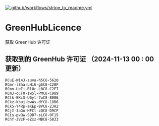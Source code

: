 [![.github/workflows/stripe_to_readme.yml](https://github.com/zjx-kimi/GreenHubLicence/actions/workflows/stripe_to_readme.yml/badge.svg)](https://github.com/zjx-kimi/GreenHubLicence/actions/workflows/stripe_to_readme.yml)
# GreenHubLicence
获取 GreenHub 许可证
## 获取到的 GreenHub 许可证 （2024-11-13 00 : 00 更新）
```
RCuE-Wi4J-zuva-h5C8-5620
RCmr-l8ha-LHiG-gSC8-C20F
RCmn-UeIi-RlOc-L0C8-C2F7
RCmJ-oCF0-1w5l-PMC8-C989
RClk-EKiS-U6yt-7oC8-8006
RCkz-kbuj-bwWs-dYC8-18B6
RCk5-Y4Rp-aKEp-8VC8-23A2
RCjI-3aGo-HFCt-zOC8-D9CF
RCis-pvQw-S9D7-sLC8-0F15
RChf-JVzF-eZxz-MBC8-5833
```
